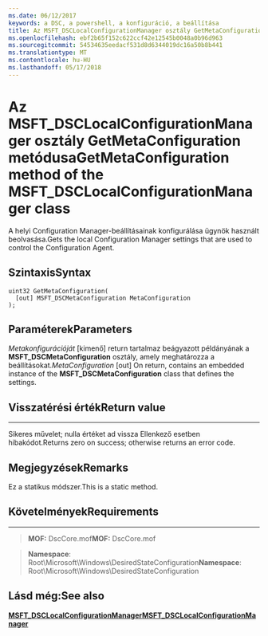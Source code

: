 ```yaml
---
ms.date: 06/12/2017
keywords: a DSC, a powershell, a konfiguráció, a beállítása
title: Az MSFT_DSCLocalConfigurationManager osztály GetMetaConfiguration metódusa
ms.openlocfilehash: ebf2b65f152c622ccf42e12545b0048a0b96d963
ms.sourcegitcommit: 54534635eedacf531d8d6344019dc16a50b8b441
ms.translationtype: MT
ms.contentlocale: hu-HU
ms.lasthandoff: 05/17/2018
---
```

# <a name="getmetaconfiguration-method-of-the-msftdsclocalconfigurationmanager-class"></a><span data-ttu-id="4407f-103">Az MSFT_DSCLocalConfigurationManager osztály GetMetaConfiguration metódusa</span><span class="sxs-lookup"><span data-stu-id="4407f-103">GetMetaConfiguration method of the MSFT_DSCLocalConfigurationManager class</span></span>

<span data-ttu-id="4407f-104">A helyi Configuration Manager-beállításainak konfigurálása ügynök használt beolvasása.</span><span class="sxs-lookup"><span data-stu-id="4407f-104">Gets the local Configuration Manager settings that are used to control the Configuration Agent.</span></span>

<a name="syntax"></a><span data-ttu-id="4407f-105">Szintaxis</span><span class="sxs-lookup"><span data-stu-id="4407f-105">Syntax</span></span>
------

```mof
uint32 GetMetaConfiguration(
  [out] MSFT_DSCMetaConfiguration MetaConfiguration
);
```

<a name="parameters"></a><span data-ttu-id="4407f-106">Paraméterek</span><span class="sxs-lookup"><span data-stu-id="4407f-106">Parameters</span></span>
----------

<span data-ttu-id="4407f-107">*Metakonfigurációját* \[kimenő\] return tartalmaz beágyazott példányának a **MSFT_DSCMetaConfiguration** osztály, amely meghatározza a beállításokat.</span><span class="sxs-lookup"><span data-stu-id="4407f-107">*MetaConfiguration* \[out\] On return, contains an embedded instance of the **MSFT_DSCMetaConfiguration** class that defines the settings.</span></span>

## <a name="return-value"></a><span data-ttu-id="4407f-108">Visszatérési érték</span><span class="sxs-lookup"><span data-stu-id="4407f-108">Return value</span></span>
------------

<span data-ttu-id="4407f-109">Sikeres művelet; nulla értéket ad vissza Ellenkező esetben hibakódot.</span><span class="sxs-lookup"><span data-stu-id="4407f-109">Returns zero on success; otherwise returns an error code.</span></span>

## <a name="remarks"></a><span data-ttu-id="4407f-110">Megjegyzések</span><span class="sxs-lookup"><span data-stu-id="4407f-110">Remarks</span></span>

<span data-ttu-id="4407f-111">Ez a statikus módszer.</span><span class="sxs-lookup"><span data-stu-id="4407f-111">This is a static method.</span></span>

## <a name="requirements"></a><span data-ttu-id="4407f-112">Követelmények</span><span class="sxs-lookup"><span data-stu-id="4407f-112">Requirements</span></span>
------------
><span data-ttu-id="4407f-113">**MOF:** DscCore.mof</span><span class="sxs-lookup"><span data-stu-id="4407f-113">**MOF:** DscCore.mof</span></span>

><span data-ttu-id="4407f-114">**Namespace**: Root\Microsoft\Windows\DesiredStateConfiguration</span><span class="sxs-lookup"><span data-stu-id="4407f-114">**Namespace**: Root\Microsoft\Windows\DesiredStateConfiguration</span></span>


## <a name="see-also"></a><span data-ttu-id="4407f-115">Lásd még:</span><span class="sxs-lookup"><span data-stu-id="4407f-115">See also</span></span>


[<span data-ttu-id="4407f-116">**MSFT_DSCLocalConfigurationManager**</span><span class="sxs-lookup"><span data-stu-id="4407f-116">**MSFT_DSCLocalConfigurationManager**</span></span>](msft-dsclocalconfigurationmanager.md)